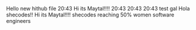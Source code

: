 Hello new hithub file
20:43
Hi its Maytal!!!!
20:43
20:43
20:43
test gal
Hola shecodes!!
Hi its Maytal!!!!
shecodes reaching 50% women software engineers
